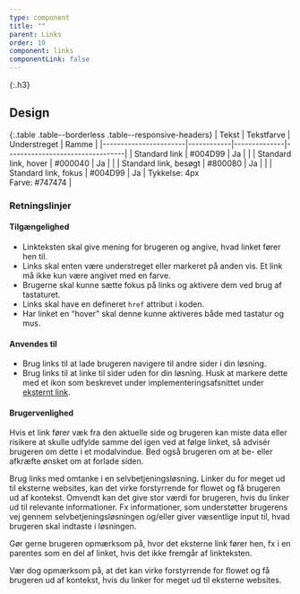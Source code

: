 ```yaml
---
type: component
title: ""
parent: Links
order: 10
component: links
componentLink: false
---
```


{:.h3}
## Design

{:.table .table--borderless .table--responsive-headers}
| Tekst                 | Tekstfarve | Understreget | Ramme                           |
|-----------------------|------------|--------------|---------------------------------|
| Standard link         | #004D99    | Ja           |                                 |
| Standard link, hover  | #000040    | Ja           |                                 |
| Standard link, besøgt | #800080    | Ja           |                                 |
| Standard link, fokus  | #004D99    | Ja           | Tykkelse: 4px<br>Farve: #747474 |

### Retningslinjer

#### Tilgængelighed

- Linkteksten skal give mening for brugeren og angive, hvad linket fører hen til.
- Links skal enten være understreget eller markeret på anden vis. Et link må ikke kun være angivet med en farve.
- Brugerne skal kunne sætte fokus på links og aktivere dem ved brug af tastaturet.
- Links skal have en defineret `href` attribut i koden.
- Har linket en “hover” skal denne kunne aktiveres både med tastatur og mus.

#### Anvendes til

- Brug links til at lade brugeren navigere til andre sider i din løsning.
- Brug links til at linke til sider uden for din løsning. Husk at markere dette med et ikon som beskrevet under implementeringsafsnittet under <a href="#eksternt-link">eksternt link</a>.

#### Brugervenlighed

Hvis et link fører væk fra den aktuelle side og brugeren kan miste data eller risikere at skulle udfylde samme del igen ved at følge linket, så advisér brugeren om dette i et modalvindue. Bed også brugeren om at be- eller afkræfte ønsket om at forlade siden.

Brug links med omtanke i en selvbetjeningsløsning. Linker du for meget ud til eksterne websites, kan det virke forstyrrende for flowet og få brugeren ud af kontekst. Omvendt kan det give stor værdi for brugeren, hvis du linker ud til relevante informationer. Fx informationer, som understøtter brugerens vej gennem selvbetjeningsløsningen og/eller giver væsentlige input til, hvad brugeren skal indtaste i løsningen.

Gør gerne brugeren opmærksom på, hvor det eksterne link fører hen, fx i en parentes som en del af linket, hvis det ikke fremgår af linkteksten.

Vær dog opmærksom på, at det kan virke forstyrrende for flowet og få brugeren ud af kontekst, hvis du linker for meget ud til eksterne websites.

